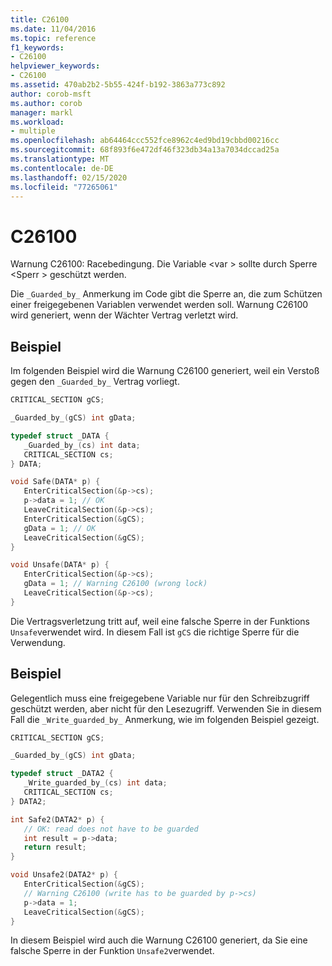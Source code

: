 ```yaml
---
title: C26100
ms.date: 11/04/2016
ms.topic: reference
f1_keywords:
- C26100
helpviewer_keywords:
- C26100
ms.assetid: 470ab2b2-5b55-424f-b192-3863a773c892
author: corob-msft
ms.author: corob
manager: markl
ms.workload:
- multiple
ms.openlocfilehash: ab64464ccc552fce8962c4ed9bd19cbbd00216cc
ms.sourcegitcommit: 68f893f6e472df46f323db34a13a7034dccad25a
ms.translationtype: MT
ms.contentlocale: de-DE
ms.lasthandoff: 02/15/2020
ms.locfileid: "77265061"
---
```

# <a name="c26100"></a>C26100
Warnung C26100: Racebedingung. Die Variable \<var > sollte durch Sperre \<Sperr > geschützt werden.

 Die `_Guarded_by_` Anmerkung im Code gibt die Sperre an, die zum Schützen einer freigegebenen Variablen verwendet werden soll. Warnung C26100 wird generiert, wenn der Wächter Vertrag verletzt wird.

## <a name="example"></a>Beispiel
 Im folgenden Beispiel wird die Warnung C26100 generiert, weil ein Verstoß gegen den `_Guarded_by_` Vertrag vorliegt.

```cpp
CRITICAL_SECTION gCS;

_Guarded_by_(gCS) int gData;

typedef struct _DATA {
   _Guarded_by_(cs) int data;
   CRITICAL_SECTION cs;
} DATA;

void Safe(DATA* p) {
   EnterCriticalSection(&p->cs);
   p->data = 1; // OK
   LeaveCriticalSection(&p->cs);
   EnterCriticalSection(&gCS);
   gData = 1; // OK
   LeaveCriticalSection(&gCS);
}

void Unsafe(DATA* p) {
   EnterCriticalSection(&p->cs);
   gData = 1; // Warning C26100 (wrong lock)
   LeaveCriticalSection(&p->cs);
}
```

 Die Vertragsverletzung tritt auf, weil eine falsche Sperre in der Funktions `Unsafe`verwendet wird. In diesem Fall ist `gCS` die richtige Sperre für die Verwendung.

## <a name="example"></a>Beispiel
 Gelegentlich muss eine freigegebene Variable nur für den Schreibzugriff geschützt werden, aber nicht für den Lesezugriff. Verwenden Sie in diesem Fall die `_Write_guarded_by_` Anmerkung, wie im folgenden Beispiel gezeigt.

```cpp
CRITICAL_SECTION gCS;

_Guarded_by_(gCS) int gData;

typedef struct _DATA2 {
   _Write_guarded_by_(cs) int data;
   CRITICAL_SECTION cs;
} DATA2;

int Safe2(DATA2* p) {
   // OK: read does not have to be guarded
   int result = p->data;
   return result;
}

void Unsafe2(DATA2* p) {
   EnterCriticalSection(&gCS);
   // Warning C26100 (write has to be guarded by p->cs)
   p->data = 1;
   LeaveCriticalSection(&gCS);
}
```

 In diesem Beispiel wird auch die Warnung C26100 generiert, da Sie eine falsche Sperre in der Funktion `Unsafe2`verwendet.
